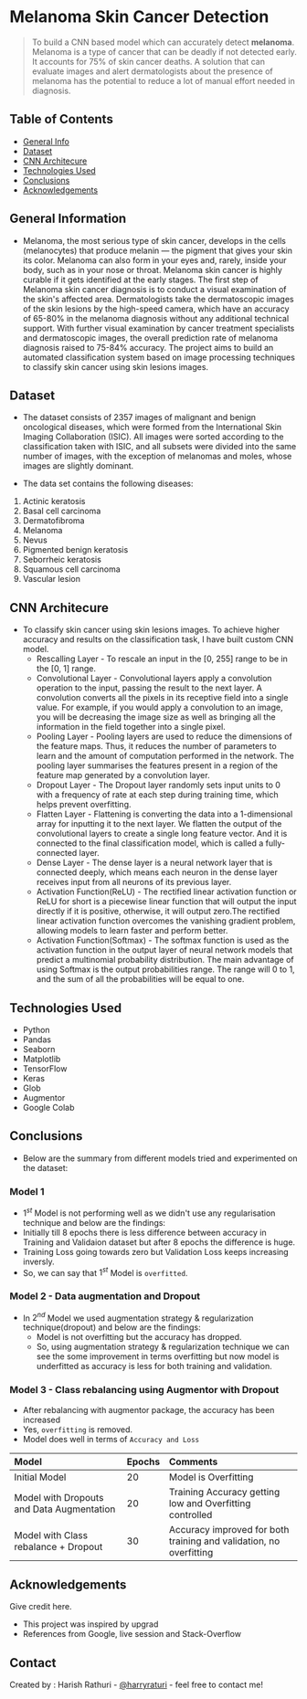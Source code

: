 # Melanoma Skin Cancer Detection
> To build a CNN based model which can accurately detect **melanoma**. Melanoma is a type of cancer that can be deadly if not detected early. It accounts for 75% of skin cancer deaths. A solution that can evaluate images and alert dermatologists about the presence of melanoma has the potential to reduce a lot of manual effort needed in diagnosis.


## Table of Contents
* [General Info](#general-information)
* [Dataset](#dataset)
* [CNN Architecure](#cnn-architecture) 
* [Technologies Used](#technologies-used)
* [Conclusions](#conclusions)
* [Acknowledgements](#acknowledgements)


## General Information
- Melanoma, the most serious type of skin cancer, develops in the cells (melanocytes) that produce melanin — the pigment that gives your skin its color. Melanoma can also form in your eyes and, rarely, inside your body, such as in your nose or throat. Melanoma skin cancer is highly curable if it gets identified at the early stages. The first step of Melanoma skin cancer diagnosis is to conduct a visual examination of the skin's affected area. Dermatologists take the dermatoscopic images of the skin lesions by the high-speed camera, which have an accuracy of 65-80% in the melanoma diagnosis without any additional technical support. With further visual examination by cancer treatment specialists and dermatoscopic images, the overall prediction rate of melanoma diagnosis raised to 75-84% accuracy. The project aims to build an automated classification system based on image processing techniques to classify skin cancer using skin lesions images.


## Dataset
- The dataset consists of 2357 images of malignant and benign oncological diseases, which were formed from the International Skin Imaging Collaboration (ISIC). All images were sorted according to the classification taken with ISIC, and all subsets were divided into the same number of images, with the exception of melanomas and moles, whose images are slightly dominant.

- The data set contains the following diseases:

 1. Actinic keratosis
 2. Basal cell carcinoma
 3. Dermatofibroma
 4. Melanoma
 5. Nevus
 6. Pigmented benign keratosis
 7. Seborrheic keratosis
 8. Squamous cell carcinoma
 9. Vascular lesion


## CNN Architecure
- To classify skin cancer using skin lesions images. To achieve higher accuracy and results on the classification task, I have built custom CNN model.
  - Rescalling Layer - To rescale an input in the [0, 255] range to be in the [0, 1] range.
  - Convolutional Layer - Convolutional layers apply a convolution operation to the input, passing the result to the next layer. A convolution converts all the pixels in its receptive field into a single value. For example, if you would apply a convolution to an image, you will be decreasing the image size as well as bringing all the information in the field together into a single pixel.
  - Pooling Layer - Pooling layers are used to reduce the dimensions of the feature maps. Thus, it reduces the number of parameters to learn and the amount of computation performed in the network. The pooling layer summarises the features present in a region of the feature map generated by a convolution layer.
  - Dropout Layer - The Dropout layer randomly sets input units to 0 with a frequency of rate at each step during training time, which helps prevent overfitting.
  - Flatten Layer - Flattening is converting the data into a 1-dimensional array for inputting it to the next layer. We flatten the output of the convolutional layers to create a single long feature vector. And it is connected to the final classification model, which is called a fully-connected layer.
  - Dense Layer - The dense layer is a neural network layer that is connected deeply, which means each neuron in the dense layer receives input from all neurons of its previous layer.
  - Activation Function(ReLU) - The rectified linear activation function or ReLU for short is a piecewise linear function that will output the input directly if it is positive, otherwise, it will output zero.The rectified linear activation function overcomes the vanishing gradient problem, allowing models to learn faster and perform better.
  - Activation Function(Softmax) - The softmax function is used as the activation function in the output layer of neural network models that predict a multinomial probability distribution. The main advantage of using Softmax is the output probabilities range. The range will 0 to 1, and the sum of all the probabilities will be equal to one. 


## Technologies Used
- Python
- Pandas
- Seaborn
- Matplotlib
- TensorFlow
- Keras
- Glob
- Augmentor
- Google Colab


## Conclusions
- Below are the summary from different models tried and experimented on the dataset:

### Model 1
-  $1^{st}$ Model is not performing well as we didn't use any regularisation technique and below are the findings:
  - Initially till 8 epochs there is less difference between accuracy in Training and Validaion dataset but after 8 epochs the difference is huge.
  - Training Loss going towards zero but Validation Loss keeps increasing inversly.
  - So, we can say that $1^{st}$ Model is `overfitted`.

### Model 2 - Data augmentation and Dropout
- In $2^{nd}$ Model we used augmentation strategy & regularization technique(dropout) and below are the findings:
  - Model is not overfitting but the accuracy has dropped.
  - So, using augmentation strategy & regularization technique we can see the some improvement in terms overfitting but now model is underfitted as accuracy is less for both training and validation.

### Model 3 - Class rebalancing using Augmentor with Dropout
- After rebalancing with augmentor package, the accuracy has been increased
- Yes, `overfitting` is removed.
- Model does well in terms of `Accuracy and Loss`

|Model|Epochs|Comments|
|:---|:---|:---|
|Initial Model |20 |Model is Overfitting|
|Model with Dropouts and Data Augmentation |20 |Training Accuracy getting low and Overfitting controlled|
|Model with Class rebalance + Dropout |30 |Accuracy improved for both training and validation, no overfitting|


## Acknowledgements
Give credit here.
- This project was inspired by upgrad
- References from Google, live session and Stack-Overflow


## Contact
Created by : Harish Rathuri - [@harryraturi](https://github.com/harryraturi) - feel free to contact me!